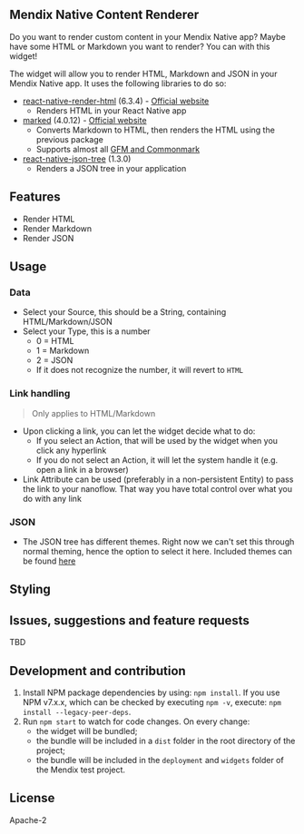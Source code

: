 ## Mendix Native Content Renderer

Do you want to render custom content in your Mendix Native app? Maybe have some HTML or Markdown you want to render? You can with this widget!

The widget will allow you to render HTML, Markdown and JSON in your Mendix Native app. It uses the following libraries to do so:

- [react-native-render-html](https://www.npmjs.com/package/react-native-json-tree) (6.3.4) - [Official website](https://meliorence.github.io/react-native-render-html/)
  - Renders HTML in your React Native app
- [marked](https://www.npmjs.com/package/react-native-json-tree) (4.0.12) - [Official website](https://marked.js.org/)
  - Converts Markdown to HTML, then renders the HTML using the previous package
  - Supports almost all [GFM and Commonmark](https://github.com/markedjs/marked/discussions/1202#discussioncomment-1907552)
- [react-native-json-tree](https://www.npmjs.com/package/react-native-json-tree) (1.3.0)
  - Renders a JSON tree in your application

## Features

- Render HTML
- Render Markdown
- Render JSON
## Usage

### Data

- Select your Source, this should be a String, containing HTML/Markdown/JSON
- Select your Type, this is a number
  - 0 = HTML
  - 1 = Markdown
  - 2 = JSON
  - If it does not recognize the number, it will revert to `HTML`

### Link handling

> Only applies to HTML/Markdown

- Upon clicking a link, you can let the widget decide what to do:
  - If you select an Action, that will be used by the widget when you click any hyperlink
  - If you do not select an Action, it will let the system handle it (e.g. open a link in a browser)
- Link Attribute can be used (preferably in a non-persistent Entity) to pass the link to your nanoflow. That way you have total control over what you do with any link

### JSON

- The JSON tree has different themes. Right now we can't set this through normal theming, hence the option to select it here. Included themes can be found [here](https://github.com/reduxjs/redux-devtools/tree/75322b15ee7ba03fddf10ac3399881e302848874/src/react/themes)

## Styling


## Issues, suggestions and feature requests

TBD

## Development and contribution

1. Install NPM package dependencies by using: `npm install`. If you use NPM v7.x.x, which can be checked by executing `npm -v`, execute: `npm install --legacy-peer-deps`.
1. Run `npm start` to watch for code changes. On every change:
    - the widget will be bundled;
    - the bundle will be included in a `dist` folder in the root directory of the project;
    - the bundle will be included in the `deployment` and `widgets` folder of the Mendix test project.

## License

Apache-2
